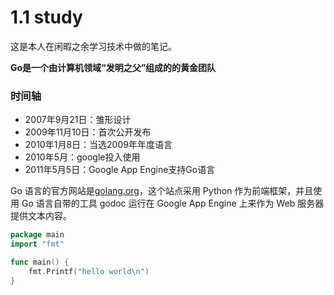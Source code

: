 # 1.1 study

这是本人在闲暇之余学习技术中做的笔记。

**Go是一个由计算机领域“发明之父”组成的的黄金团队**

### 时间轴
- 2007年9月21日：雏形设计
- 2009年11月10日：首次公开发布
- 2010年1月8日：当选2009年年度语言
- 2010年5月：google投入使用
- 2011年5月5日：Google App Engine支持Go语言

Go 语言的官方网站是[golang.org](http://golang.org)，这个站点采用 Python 作为前端框架，并且使用 Go 语言自带的工具 godoc 运行在 Google App Engine 上来作为 Web 服务器提供文本内容。


```go
package main
import "fmt"

func main() {
    fmt.Printf("hello world\n")
}
```
